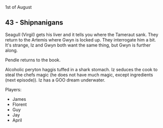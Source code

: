 1st of August
## 43 - Shipnanigans
Seagull (Virgil) gets his liver and it tells you where the Tameraut sank.
They return to the Artemis where Gwyn is locked up. They interrogate him a bit. It's strange, Iz and Gwyn both want the same thing, but Gwyn is further along.

Pendle returns to the book.

Alcoholic peryton haggis tuffed in a shark stomach. Iz seduces the cook to steal the chefs magic (he does not have much magic, except ingredients (next episode)).
Iz has a GOO dream underwater.

Players:
- James
- Florent
- Guy
- Jay
- April
